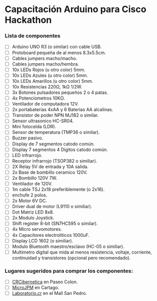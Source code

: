 # Capacitación Arduino para Cisco Hackathon
### Lista de componentes
- [ ] Arduino UNO R3 (o similar) con cable USB.
- [ ] Protoboard pequeña de al menos 8.3x5.5cm.
- [ ] Cables jumpers macho/macho.
- [ ] Cables jumpers macho/hembra.
- [ ] 10x LEDs Rojos (u otro color) 5mm. 
- [ ] 10x LEDs Azules (u otro color) 5mm.
- [ ] 10x LEDs Amarillos (u otro color) 5mm.
- [ ] 10x Resistencias 220Ω, 1kΩ 1/2W.
- [ ] 3x Botones pulsadores pequeños 2 o 4 patas.
- [ ] 4x Potenciometros 10KΩ.
- [ ] Ventilador de computadora 12V.
- [ ] 2x portabaterias 4xAA y 6 Baterias AA alcalinas.
- [ ] Transistor de poder NPN MJ182 o similar.
- [ ] Sensor ultrasonico HC-SR04.
- [ ] Mini fotocelda (LDR).
- [ ] Sensor de temperatura (TMP36 o similar).
- [ ] Buzzer pasivo.
- [ ] Display de 7 segmentos catodo común.
- [ ] Display 7 segmentos 4 Digitos catodo común.
- [ ] LED infrarrojo.
- [ ] Receptor infrarrojo (TSOP382 o similiar).
- [ ] 2X Relay 5V de entrada y 10A salida.
- [ ] 2x Base de bombillo ceramico 120V.
- [ ] 2x Bombillo 120V 7W.
- [ ] Ventilador de 120V.
- [ ] 1m cable TSJ 2x18 preferiblemente (o 2x16).
- [ ] enchufe 2 polos.
- [ ] 2x Motor 6V DC.
- [ ] Driver dual de motor (L9110 o similiar). 
- [ ] Dot Matriz LED 8x8.
- [ ] 2x Modulo Joystick.
- [ ] Shift register 8-bit (SN7HC595 o similar).
- [ ] 4x Micro servomotores.
- [ ] 4x Capacitores electroliticos 1000uF.
- [ ] Display LCD 1602 (o similiar).
- [ ] Modulo Bluetooth maestro/esclavo (HC-05 o similiar).
- [ ] Multimetro digital que mida al menos resistencia, voltaje, corriente, continuidad y transistores (opcional pero recomendado).

### Lugares sugeridos para comprar los componentes:
- [ ] [CRCibernetica](http://www.crcibernetica.com) en Paseo Colon.
- [ ] [MicroJPM](https://www.microjpm.com) en Cartago.
- [ ] [Laboratorio.cr](http://laboratorio.cr/shop/) en el Mall San Pedro.
